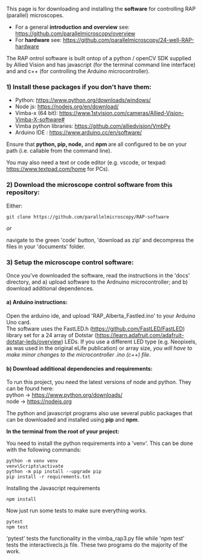 This page is for downloading and installing the **software** for controlling RAP (parallel) microscopes. 

- For a general **introduction and overview** see: https://github.com/parallelmicroscopy/overview
- For **hardware** see: https://github.com/parallelmicroscopy/24-well-RAP-hardware

The RAP ontrol software is built ontop of a python / openCV SDK supplied by Allied Vision and has javascript (for the terminal command line interface) and and c++ (for controlling the Arduino microcontroller).

### 1) Install these packages if you don't have them:

- Python: https://www.python.org/downloads/windows/
- Node js: https://nodejs.org/en/download/
- Vimba-x (64 bit): https://www.1stvision.com/cameras/Allied-Vision-Vimba-X-software#
- Vimba python libraries: https://github.com/alliedvision/VmbPy
- Arduino IDE : https://www.arduino.cc/en/software/

Ensure that <b> python, pip, node,</b> and <b> npm </b> are all configured to be on your path (i.e. callable from the command line).

You may also need a text or code editor (e.g. vscode, or texpad: https://www.textpad.com/home for PCs).

### 2) Download the microscope control software from this repository:

Either:

```
git clone https://github.com/parallelmicroscopy/RAP-software
```
<i>or</i>

navigate to the green 'code' button, 'download as zip' and decompress the files in your 'documents' folder.

### 3) Setup the microscope control software:

Once you've downloaded the software, read the instructions in the 'docs' directory, and a) upload software to the Ardnuino microcontroller; and b) download additional dependences.

#### a) Arduino instructions:
Open the arduino ide, and upload 'RAP_Alberta_Fastled.ino' to your Arduino Uno card.
<br>
The software uses the FastLED.h (https://github.com/FastLED/FastLED) library set for a 24 array of Dotstar (https://learn.adafruit.com/adafruit-dotstar-leds/overview) LEDs.  If you use a different LED type (e.g. Neopixels, as was used in the original eLife publication)  or array size, *you will have to make minor changes to the microcontroller .ino (c++) file*.


#### b) Download additional dependencies and requirements:
To run this project, you need the latest versions of node and python. They can be found here:  
python -> https://www.python.org/downloads/  
node -> https://nodejs.org  

The python and javascript programs also use several public packages that can be downloaded and installed using <b>pip</b> and <b>npm</b>.



<b>In the terminal from the root of your project: </b>

You need to install the python requirements into a 'venv'. This can be done with the following commands:
```
python -m venv venv
venv\Scripts\activate
python -m pip install --upgrade pip
pip install -r requirements.txt
```

Installing the Javascript requirements
```
npm install
```

Now just run some tests to make sure everything works. 
```
pytest
npm test
```
'pytest' tests the functionality in the vimba_rap3.py file while 'npm test' tests the interactivecls.js file. These two programs do the majority of the work.
